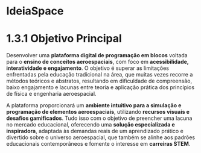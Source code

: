 # IdeiaSpace 

# 1.3.1 Objetivo Principal

Desenvolver uma **plataforma digital de programação em blocos** voltada para o **ensino de conceitos aeroespaciais**, com foco em **acessibilidade, interatividade e engajamento**. O objetivo é superar as limitações enfrentadas pela educação tradicional na área, que muitas vezes recorre a métodos teóricos e abstratos, resultando em dificuldade de compreensão, baixo engajamento e lacunas entre teoria e aplicação prática dos princípios de física e engenharia aeroespacial.

A plataforma proporcionará um **ambiente intuitivo para a simulação e programação de elementos aeroespaciais**, utilizando **recursos visuais e desafios gamificados**. Tudo isso com o objetivo de preencher uma lacuna no mercado educacional, oferecendo uma **solução especializada e inspiradora**, adaptada às demandas reais de um aprendizado prático e divertido sobre o universo aeroespacial, que também se alinhe aos padrões educacionais contemporâneos e fomente o interesse em **carreiras STEM**.